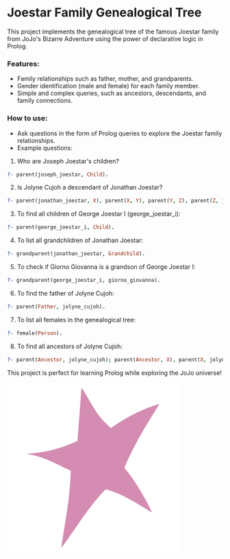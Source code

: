 # Joestar Family Genealogical Tree

This project implements the genealogical tree of the famous Joestar family from JoJo's Bizarre Adventure using the power of declarative logic in Prolog.

### Features:

- Family relationships such as father, mother, and grandparents.
- Gender identification (male and female) for each family member.
- Simple and complex queries, such as ancestors, descendants, and family connections.

### How to use:

- Ask questions in the form of Prolog queries to explore the Joestar family relationships.
- Example questions:

1. Who are Joseph Joestar's children?

```prolog
?- parent(joseph_joestar, Child).
```

2. Is Jolyne Cujoh a descendant of Jonathan Joestar?

```prolog
?- parent(jonathan_joestar, X), parent(X, Y), parent(Y, Z), parent(Z, jolyne_cujoh).
```

3. To find all children of George Joestar I (george_joestar_i):

```prolog
?- parent(george_joestar_i, Child).
```

4. To list all grandchildren of Jonathan Joestar:

```prolog
?- grandparent(jonathan_joestar, Grandchild).
```

5. To check if Giorno Giovanna is a grandson of George Joestar I:

```prolog
?- grandparent(george_joestar_i, giorno_giovanna).
```

6. To find the father of Jolyne Cujoh:

```prolog
?- parent(Father, jolyne_cujoh).
```

7. To list all females in the genealogical tree:

```prolog
?- female(Person).
```

8. To find all ancestors of Jolyne Cujoh:

```prolog
?- parent(Ancestor, jolyne_cujoh); parent(Ancestor, X), parent(X, jolyne_cujoh); parent(Ancestor, Y), parent(Y, X), parent(X, jolyne_cujoh).
```

This project is perfect for learning Prolog while exploring the JoJo universe!

![Joestar Birthmark](https://github.com/nikumu/joestar-family-genealogical-tree/blob/main/Joestar_Birthmark.svg.png)
